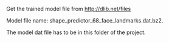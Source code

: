Get the trained model file from http://dlib.net/files

Model file name: shape_predictor_68_face_landmarks.dat.bz2. 

The model dat file has to be in this folder of the project.
